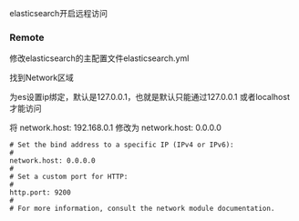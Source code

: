 elasticsearch开启远程访问
### Remote
修改elasticsearch的主配置文件elasticsearch.yml

找到Network区域

为es设置ip绑定，默认是127.0.0.1，也就是默认只能通过127.0.0.1 或者localhost才能访问

将 network.host: 192.168.0.1 修改为 network.host: 0.0.0.0 


```
# Set the bind address to a specific IP (IPv4 or IPv6):
#
network.host: 0.0.0.0
#
# Set a custom port for HTTP:
#
http.port: 9200
#
# For more information, consult the network module documentation.
```